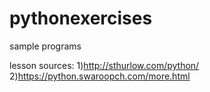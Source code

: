 # pythonexercises
sample programs

lesson sources:
1)http://sthurlow.com/python/
2)https://python.swaroopch.com/more.html


